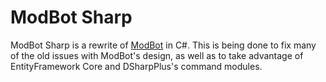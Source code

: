 # ModBot Sharp

ModBot Sharp is a rewrite of [ModBot](https://github.com/scratchyone/ModBot) in C#. This is being done to fix many of the old issues with ModBot's design, as well as to take advantage of EntityFramework Core and DSharpPlus's command modules.
